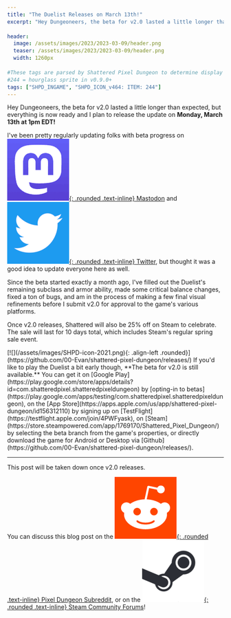 ```yaml
---
title: "The Duelist Releases on March 13th!"
excerpt: "Hey Dungeoneers, the beta for v2.0 lasted a little longer than expected, but everything is now ready and I plan to release the update on Monday, March 13th at 1pm EDT!"

header:
  image: /assets/images/2023/2023-03-09/header.png
  teaser: /assets/images/2023/2023-03-09/header.png
  width: 1260px

#These tags are parsed by Shattered Pixel Dungeon to determine display in its news feed
#244 = hourglass sprite in v0.9.0+
tags: ["SHPD_INGAME", "SHPD_ICON_v464: ITEM: 244"]
---
```


Hey Dungeoneers, the beta for v2.0 lasted a little longer than expected, but everything is now ready and I plan to release the update on **Monday, March 13th at 1pm EDT!**

I've been pretty regularly updating folks with beta progress on [![](/assets/images/mastodon-icon.png){: .rounded .text-inline} Mastodon](https://mastodon.gamedev.place/@ShatteredPixel) and [![](/assets/images/twitter-icon.png){: .rounded .text-inline} Twitter](https://www.twitter.com/ShatteredPixel), but thought it was a good idea to update everyone here as well.

Since the beta started exactly a month ago, I've filled out the Duelist's remaining subclass and armor ability, made some critical balance changes, fixed a ton of bugs, and am in the process of making a few final visual refinements before I submit v2.0 for approval to the game's various platforms.

Once v2.0 releases, Shattered will also be 25% off on Steam to celebrate. The sale will last for 10 days total, which includes Steam's regular spring sale event.

<div markdown="1" class="img-text">
[![](/assets/images/SHPD-icon-2021.png){: .align-left .rounded}](https://github.com/00-Evan/shattered-pixel-dungeon/releases/) If you'd like to play the Duelist a bit early though, **The beta for v2.0 is still available.** You can get it on [Google Play](https://play.google.com/store/apps/details?id=com.shatteredpixel.shatteredpixeldungeon) by [opting-in to betas](https://play.google.com/apps/testing/com.shatteredpixel.shatteredpixeldungeon), on the [App Store](https://apps.apple.com/us/app/shattered-pixel-dungeon/id156312110) by signing up on [TestFlight](https://testflight.apple.com/join/4PWFyask), on [Steam](https://store.steampowered.com/app/1769170/Shattered_Pixel_Dungeon/) by selecting the beta branch from the game's properties, or directly download the game for Android or Desktop via [Github](https://github.com/00-Evan/shattered-pixel-dungeon/releases/).
</div>

---

This post will be taken down once v2.0 releases.

You can discuss this blog post on the [![](/assets/images/reddit-icon.png){: .rounded .text-inline} Pixel Dungeon Subreddit](https://www.reddit.com/r/PixelDungeon/comments/11n07if/the_duelist_releases_on_march_13th/), or on the [![](/assets/images/steam-icon.png){: .rounded .text-inline} Steam Community Forums](https://steamcommunity.com/app/1769170/eventcomments/3785877016596049941)!